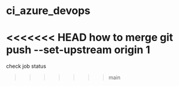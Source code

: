 # ci_azure_devops

<<<<<<< HEAD
how to merge
git push --set-upstream origin 1
=======
check job status
>>>>>>> main
